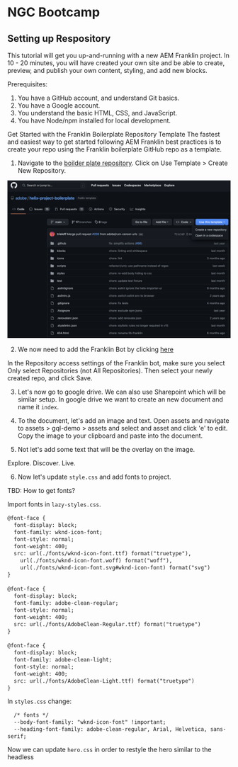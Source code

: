 # NGC Bootcamp

## Setting up Respository

This tutorial will get you up-and-running with a new AEM Franklin project. In 10 - 20 minutes, you will have created your own site and be able to create, preview, and publish your own content, styling, and add new blocks.

Prerequisites:

1. You have a GitHub account, and understand Git basics.
2. You have a Google account.
3. You understand the basic HTML, CSS, and JavaScript.
4. You have Node/npm installed for local development.

Get Started with the Franklin Boilerplate Repository Template
The fastest and easiest way to get started following AEM Franklin best practices is to create your repo using the Franklin boilerplate GitHub repo as a template.

1. Navigate to the [boilder plate repository](https://github.com/adobe/helix-project-boilerplate).  Click on Use Template > Create New Repository.

![create-template](./assets/use-template.png)

2.  We now need to add the Franklin Bot by clicking [here](https://github.com/apps/helix-bot/installations/new)

In the Repository access settings of the Franklin bot, make sure you select Only select Repositories (not All Repositories). Then select your newly created repo, and click Save.

3. Let's now go to google drive.  We can also use Sharepoint which will be similar setup.  In google drive we want to create an new document and name it `index`.

4. To the document, let's add an image and text.  Open assets and navigate to assets > gql-demo > assets and select and asset and click 'e' to edit. Copy the image to your clipboard and paste into the document.

5. Not let's add some text that will be the overlay on the image.

Explore. Discover. Live.

6. Now let's update `style.css` and add fonts to project.

TBD: How to get fonts?

Import fonts in `lazy-styles.css`.

```
@font-face {
  font-display: block;
  font-family: wknd-icon-font;
  font-style: normal;
  font-weight: 400;
  src: url(./fonts/wknd-icon-font.ttf) format("truetype"), 
    url(./fonts/wknd-icon-font.woff) format("woff"), 
    url(./fonts/wknd-icon-font.svg#wknd-icon-font) format("svg")
}

@font-face {
  font-display: block;
  font-family: adobe-clean-regular;
  font-style: normal;
  font-weight: 400;
  src: url(./fonts/AdobeClean-Regular.ttf) format("truetype")
}

@font-face {
  font-display: block;
  font-family: adobe-clean-light;
  font-style: normal;
  font-weight: 400;
  src: url(./fonts/AdobeClean-Light.ttf) format("truetype")
}

```

In `styles.css` change:

```
  /* fonts */
  --body-font-family: "wknd-icon-font" !important;
  --heading-font-family: adobe-clean-regular, Arial, Helvetica, sans-serif;
```

Now we can update `hero.css` in order to restyle the hero similar to the headless






